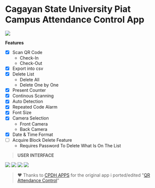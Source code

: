 # Cagayan State University Piat Campus Attendance Control App

![](https://img.shields.io/github/release/pandao/editor.md.svg)

**Features**
  - [x] Scan QR Code
    - Check-In
    - Check-Out
  - [x] Export into csv
  - [x] Delete List
    - Delete All
    - Delete One by One
  - [x] Present Counter
  - [x] Continous Scanning
  - [x] Auto Detection
  - [x] Repeated Code Alarm
  - [x] Font Size
  - [x] Camera Selection
    - Front Camera
    - Back Camera
  - [x] Date & Time Format
  - [ ] Acquire Block Delete Feature
    - Requires Password To Delete What Is On The List 


> **USER INTERFACE**

![](Assets/UI_1.jpg)
![](Assets/UI_2.jpg)
![](Assets/UI_3.jpg)
![](Assets/UI_4.jpg)


> :heart: Thanks to [CPDH APPS](https://play.google.com/store/apps/dev?id=8046825376537362807&hl=en) for the original app i ported/edited "[QR Attendance Control](https://play.google.com/store/apps/details?id=com.cpdhdevs.qrattendancecontrol&hl=en)"

